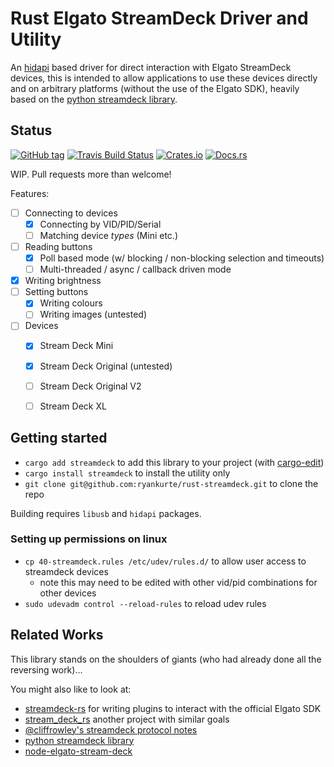 # Rust Elgato StreamDeck Driver and Utility

An [hidapi](https://crates.io/crates/hidapi) based driver for direct interaction with Elgato StreamDeck devices, this is intended to allow applications to use these devices directly and on arbitrary platforms (without the use of the Elgato SDK), heavily based on the [python streamdeck library](https://github.com/abcminiuser/python-elgato-streamdeck).


## Status

[![GitHub tag](https://img.shields.io/github/tag/ryankurte/rust-streamdeck.svg)](https://github.com/ryankurte/rust-streamdeck)
[![Travis Build Status](https://travis-ci.org/ryankurte/rust-streamdeck.svg?branch=master)](https://travis-ci.org/ryankurte/rust-streamdeck)
[![Crates.io](https://img.shields.io/crates/v/streamdeck.svg)](https://crates.io/crates/streamdeck)
[![Docs.rs](https://docs.rs/streamdeck/badge.svg)](https://docs.rs/streamdeck)

WIP. Pull requests more than welcome!

Features:

- [ ] Connecting to devices
  - [x] Connecting by VID/PID/Serial
  - [ ] Matching device _types_ (Mini etc.)
- [ ] Reading buttons
  - [x] Poll based mode (w/ blocking / non-blocking selection and timeouts)
  - [ ] Multi-threaded / async / callback driven mode
- [x] Writing brightness
- [ ] Setting buttons
  - [x] Writing colours
  - [ ] Writing images (untested)
- [ ] Devices
  - [x] Stream Deck Mini
  - [x] Stream Deck Original (untested)
  - [ ] Stream Deck Original V2
  - [ ] Stream Deck XL


## Getting started

- `cargo add streamdeck` to add this library to your project (with [cargo-edit](https://github.com/killercup/cargo-edit))
- `cargo install streamdeck` to install the utility only
- `git clone git@github.com:ryankurte/rust-streamdeck.git` to clone the repo

Building requires `libusb` and `hidapi` packages.

### Setting up permissions on linux

- `cp 40-streamdeck.rules /etc/udev/rules.d/` to allow user access to streamdeck devices
  - note this may need to be edited with other vid/pid combinations for other devices
- `sudo udevadm control --reload-rules` to reload udev rules


## Related Works

This library stands on the shoulders of giants (who had already done all the reversing work)...

You might also like to look at:

- [streamdeck-rs](https://crates.io/crates/streamdeck-rs) for writing plugins to interact with the official Elgato SDK
- [stream_deck_rs](https://crates.io/crates/stream_deck_rs) another project with similar goals
- [@cliffrowley's streamdeck protocol notes](https://gist.github.com/cliffrowley/d18a9c4569537b195f2b1eb6c68469e0)
- [python streamdeck library](https://github.com/abcminiuser/python-elgato-streamdeck)
- [node-elgato-stream-deck](https://github.com/Lange/node-elgato-stream-deck/blob/master/NOTES.md)
